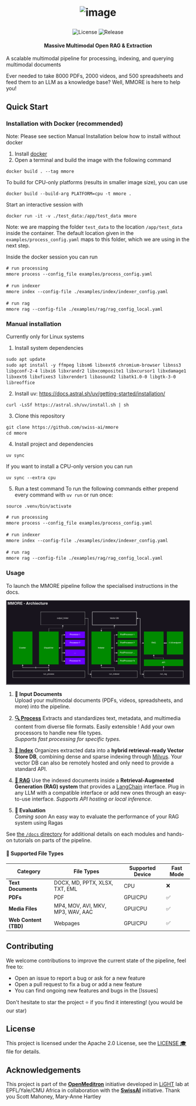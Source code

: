 <h1 align="center"> 

![image](https://github.com/user-attachments/assets/502e2c7e-1200-498a-9ebd-10a27ed48ab6)

</h1>


<p align="center">
  <img src="https://img.shields.io/badge/license-Apache%202.0-blue" alt="License">
  <img src="https://img.shields.io/github/v/release/OpenMeditron/End2End" alt="Release">
</p>

####  <center>Massive Multimodal Open RAG & Extraction</center>

A scalable multimodal pipeline for processing, indexing, and querying multimodal documents

Ever needed to take 8000 PDFs, 2000 videos, and 500 spreadsheets and feed them to an LLM as a knowledge base?
Well, MMORE is here to help you!

## Quick Start

### Installation with Docker (recommended)

Note: Please see section Manual Installation below how to install without docker


1. Install [docker](https://docs.docker.com/get-started/get-docker/)
2. Open a terminal and build the image with the following command
```
docker build . --tag mmore
```

To build for CPU-only platforms (results in smaller image size), you can use
```
docker build --build-arg PLATFORM=cpu -t mmore .
```

Start an interactive session with
```
docker run -it -v ./test_data:/app/test_data mmore
```
Note: we are mapping the folder `test_data` to the location `/app/test_data` inside the container. The default location given in the `examples/process_config.yaml` maps to this folder, which we are using in the next step.

Inside the docker session you can run
```
# run processing
mmore process --config_file examples/process_config.yaml

# run indexer
mmore index --config-file ./examples/index/indexer_config.yaml

# run rag
mmore rag --config-file ./examples/rag/rag_config_local.yaml
```

### Manual installation
Currently only for Linux systems

1. Install system dependencies
```
sudo apt update
sudo apt install -y ffmpeg libsm6 libxext6 chromium-browser libnss3 libgconf-2-4 libxi6 libxrandr2 libxcomposite1 libxcursor1 libxdamage1 libxext6 libxfixes3 libxrender1 libasound2 libatk1.0-0 libgtk-3-0 libreoffice
```
2. Install uv: https://docs.astral.sh/uv/getting-started/installation/ 
````
curl -LsSf https://astral.sh/uv/install.sh | sh
````
3. Clone this repository
```
git clone https://github.com/swiss-ai/mmore
cd mmore
```
4. Install project and dependencies
```
uv sync
```

If you want to install a CPU-only version you can run
```
uv sync --extra cpu
```

5. Run a test command
To run the following commands either prepend every command with `uv run` or run once:
```
source .venv/bin/activate
```

```
# run processing
mmore process --config_file examples/process_config.yaml

# run indexer
mmore index --config-file ./examples/index/indexer_config.yaml

# run rag
mmore rag --config-file ./examples/rag/rag_config_local.yaml
```

### Usage

To launch the MMORE pipeline follow the specialised instructions in the docs.

![The MMORE pipelines archicture](resources/mmore_architecture.png)

1. **:page_facing_up: Input Documents**  
   Upload your multimodal documents (PDFs, videos, spreadsheets, and more) into the pipeline.

2. [**:mag: Process**](./docs/process.md) 
   Extracts and standardizes text, metadata, and multimedia content from diverse file formats. Easily extensible ! Add your own processors to handle new file types.  
   *Supports fast processing for specific types.*

3. [**:file_folder: Index**](./docs/index.md) 
   Organizes extracted data into a **hybrid retrieval-ready Vector Store DB**, combining dense and sparse indexing through [Milvus](https://milvus.io/). Your vector DB can also be remotely hosted and only need to provide a standard API. 

4. [**:robot: RAG**](./docs/rag.md) 
   Use the indexed documents inside a **Retrieval-Augmented Generation (RAG) system**  that provides a [LangChain](https://www.langchain.com/) interface. Plug in any LLM with a compatible interface or add new ones through an easy-to-use interface.
   *Supports API hosting or local inference.*

5. **:tada: Evaluation**  
   *Coming soon*
   An easy way to evaluate the performance of your RAG system using Ragas

See [the `/docs` directory](/docs) for additional details on each modules and hands-on tutorials on parts of the pipeline.


#### :construction: Supported File Types  

| **Category**      | **File Types**                           | **Supported Device**      |  **Fast Mode**      |
|--------------------|------------------------------------------|--------------------------| --------------------------|
| **Text Documents** | DOCX, MD, PPTX, XLSX, TXT, EML              | CPU                      | :x:
| **PDFs**           | PDF                                     | GPU/CPU                  | :white_check_mark:
| **Media Files**    | MP4, MOV, AVI, MKV, MP3, WAV, AAC       | GPU/CPU                  | :white_check_mark:
| **Web Content (TBD)**    | Webpages                                | GPU/CPU                  | :white_check_mark:


## Contributing

We welcome contributions to improve the current state of the pipeline, feel free to:

- Open an issue to report a bug or ask for a new feature
- Open a pull request to fix a bug or add a new feature
- You can find ongoing new features and bugs in the [Issues]
   
Don't hesitate to star the project :star: if you find it interesting! (you would be our star)

## License
This project is licensed under the Apache 2.0 License, see the [LICENSE :mortar_board:](LICENSE) file for details.

## Acknowledgements

This project is part of the [**OpenMeditron**](https://huggingface.co/OpenMeditron) initiative developed in [LiGHT](www.yale-light.org) lab at EPFL/Yale/CMU Africa in collaboration with the [**SwissAI**](https://www.swiss-ai.org/) initiative. Thank you Scott Mahoney, Mary-Anne Hartley
